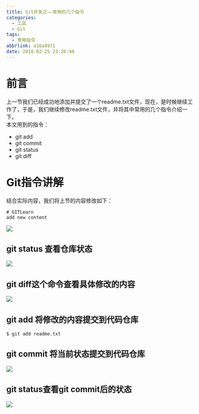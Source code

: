 ```yaml
---
title: Git开发之——常用的几个指令
categories:
  - 工具
  - Git
tags:
  - 常用指令
abbrlink: a16a4971
date: 2018-02-25 23:26:44
---
```


# 前言
上一节我们已经成功地添加并提交了一个readme.txt文件，现在，是时候继续工作了，于是，我们继续修改readme.txt文件，并将其中常用的几个指令介绍一下。     
本文用到的指令：  

- git add 
- git commit 
- git status
- git diff

<!--more-->

# Git指令讲解

结合实际内容，我们将上节的内容修改如下：  

	# GITLearn
	add new content


![][1]
## git status 查看仓库状态
![][2]  
## git diff这个命令查看具体修改的内容  
![][3]   
## git add 将修改的内容提交到代码仓库  

	$ git add readme.txt  
## git commit 将当前状态提交到代码仓库  
![][4]  
## git status查看git commit后的状态
![][5] 




[1]: https://jsd.onmicrosoft.cn/gh/PGzxc/CDN/blog-image/git-add-content.png
[2]: https://jsd.onmicrosoft.cn/gh/PGzxc/CDN/blog-image/git-add-status.png
[3]: https://jsd.onmicrosoft.cn/gh/PGzxc/CDN/blog-image/git-add-diff.png
[4]: https://jsd.onmicrosoft.cn/gh/PGzxc/CDN/blog-image/git-add-commit.png
[5]: https://jsd.onmicrosoft.cn/gh/PGzxc/CDN/blog-image/git-add-commit-status.png
